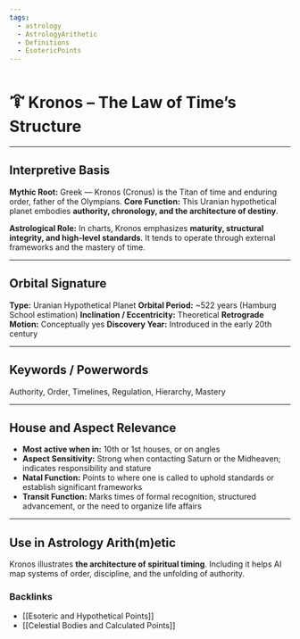 ```yaml
---
tags:
  - astrology
  - AstrologyArithetic
  - Definitions
  - EsotericPoints
---
```


# 🜒 Kronos – The Law of Time’s Structure

---

## Interpretive Basis

**Mythic Root:**
Greek — Kronos (Cronus) is the Titan of time and enduring order, father of the Olympians.
**Core Function:**
This Uranian hypothetical planet embodies **authority, chronology, and the architecture of destiny**.

**Astrological Role:**
In charts, Kronos emphasizes **maturity, structural integrity, and high-level standards**. It tends to operate through external frameworks and the mastery of time.

---

## Orbital Signature

**Type:** Uranian Hypothetical Planet
**Orbital Period:** ~522 years (Hamburg School estimation)
**Inclination / Eccentricity:** Theoretical
**Retrograde Motion:** Conceptually yes
**Discovery Year:** Introduced in the early 20th century

---

## Keywords / Powerwords

Authority, Order, Timelines, Regulation, Hierarchy, Mastery

---

## House and Aspect Relevance

- **Most active when in:** 10th or 1st houses, or on angles
- **Aspect Sensitivity:** Strong when contacting Saturn or the Midheaven; indicates responsibility and stature
- **Natal Function:** Points to where one is called to uphold standards or establish significant frameworks
- **Transit Function:** Marks times of formal recognition, structured advancement, or the need to organize life affairs

---

## Use in Astrology Arith(m)etic

Kronos illustrates **the architecture of spiritual timing**. Including it helps AI map systems of order, discipline, and the unfolding of authority.

### Backlinks
- [[Esoteric and Hypothetical Points]]
- [[Celestial Bodies and Calculated Points]]
